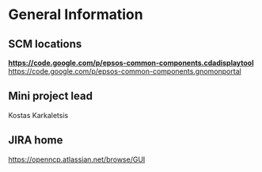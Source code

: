 # General Information #

## SCM locations ##

**https://code.google.com/p/epsos-common-components.cdadisplaytool** https://code.google.com/p/epsos-common-components.gnomonportal
## Mini project lead ##

Kostas Karkaletsis

## JIRA home ##

https://openncp.atlassian.net/browse/GUI